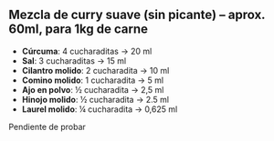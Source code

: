## Mezcla de curry suave (sin picante) – aprox. 60ml, para 1kg de carne

- **Cúrcuma**: 4 cucharaditas → 20 ml
- **Sal**: 3 cucharaditas → 15 ml
- **Cilantro molido**: 2 cucharadita → 10 ml
- **Comino molido**: 1 cucharadita → 5 ml
- **Ajo en polvo**: ½ cucharadita → 2,5 ml
- **Hinojo molido**: ½ cucharadita → 2.5 ml
- **Laurel molido**: ¼ cucharadita → 0,625 ml

 Pendiente de probar
